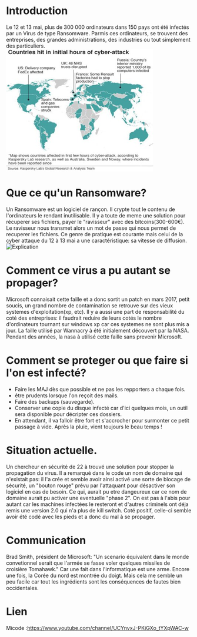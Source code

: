 # Introduction

Le 12 et 13 mai, plus de 300 000 ordinateurs dans 150 pays ont été infectés par un Virus de type Ransomware.
Parmis ces ordinateurs, se trouvent des entreprises, des grandes administrations, des industries ou tout simplement des particuliers.
![Map](img/MapRan.jpg)

# Que ce qu'un Ransomware?

Un Ransomware est un logiciel de rançon. Il crypte tout le contenu de l'ordinateurs le rendant inutilisable.
Il y a toute de meme une solution pour récuperer ses fichiers, payer le "ravisseur" avec des bitcoins(300-600€).
Le ravisseur nous transmet alors un mot de passe qui nous permet de recuperer les fichiers.
Ce genre de pratique est courante mais celui de la cyber attaque du 12 à 13 mai a une caractéristique: sa vitesse de diffusion.
![Explication](img/ExplicationRan.jpg)

# Comment ce virus a pu autant se propager?

Microsoft connaisait cette faille et a donc sortit un patch en mars 2017, petit soucis, un grand nombre de contamination se retrouve sur des vieux systemes d'exploitation(xp, etc).
Il y a aussi une part de responsabilité du coté des entreprises: il faudrait reduire de leurs cotés le nombre d'ordinateurs tournant sur windows xp car ces systemes ne sont plus mis a jour.
La faille utilisé par Wannacry à été initialement découvert par la NASA. Pendant des années, la nasa à utilisé cette faille sans prevenir Microsoft.


# Comment se proteger ou que faire si l'on est infecté?

<ul>
  <li>Faire les MAJ dès que possible et ne pas les repporters a chaque fois.</li>
  <li>être prudents lorsque l'on reçoit des mails.</li>
  <li>Faire des backups (sauvegarde).</li>
  <li>Conserver une copie du disque infecté car d'ici quelques mois, un outil sera disponible pour décripter ces dossiers.</li>
  <li>En attendant, il va falloir être fort et s'accrocher pour surmonter ce petit passage à vide. Après la pluie, vient toujours le beau temps !</li>
</ul>


# Situation actuelle.

  Un chercheur en sécurité de 22 à trouvé une solution pour stopper la propagation du virus.
  Il a remarqué dans le code un nom de domaine qui n'existait pas: il l'a crée et semble avoir ainsi activé une sorte de blocage de sécurité,
  un "bouton rouge" prévu par l'attaquant pour désactiver son logiciel en cas de besoin. Ce qui, aurait pu etre dangeureux car ce nom de domaine aurait pu activer une eventuelle "phase 2".
  On est pas à l'abis pour autant car les machines infectées le resteront et d'autres criminels ont déja remis une version 2.0 qui n'a plus de kill switch.
  Coté positif, celle-ci semble avoir été codé avec les pieds et a donc du mal à se propager.

# Communication

  Brad Smith, président de Microsoft:
  "Un scenario équivalent dans le monde convetionnel serait que l'armée se fasse voler quelques missiles de croisière Tomahawk." Car une fait dans l'informatique est une arme.
  Encore une fois, la Corée du nord est montrée du doigt. Mais cela me semble un peu facile car tout les ingrédients sont les conséquences de fautes bien occidentales.


# Lien

  Micode :https://www.youtube.com/channel/UCYnvxJ-PKiGXo_tYXpWAC-w
